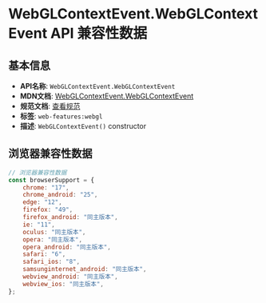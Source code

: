 # WebGLContextEvent.WebGLContextEvent API 兼容性数据

## 基本信息

- **API名称**: `WebGLContextEvent.WebGLContextEvent`
- **MDN文档**: [WebGLContextEvent.WebGLContextEvent](https://developer.mozilla.org/docs/Web/API/WebGLContextEvent/WebGLContextEvent)
- **规范文档**: [查看规范](https://registry.khronos.org/webgl/specs/latest/1.0/#5.15)
- **标签**: `web-features:webgl`
- **描述**: `WebGLContextEvent()` constructor

## 浏览器兼容性数据

```javascript
// 浏览器兼容性数据
const browserSupport = {
    chrome: "17",
    chrome_android: "25",
    edge: "12",
    firefox: "49",
    firefox_android: "同主版本",
    ie: "11",
    oculus: "同主版本",
    opera: "同主版本",
    opera_android: "同主版本",
    safari: "6",
    safari_ios: "8",
    samsunginternet_android: "同主版本",
    webview_android: "同主版本",
    webview_ios: "同主版本",
};

```

